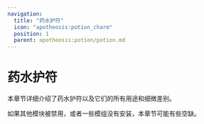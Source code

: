 ```yaml
---
navigation:
  title: "药水护符"
  icon: "apotheosis:potion_charm"
  position: 1
  parent: apotheosis:potion/potion.md
---
```


# 药水护符

本章节详细介绍了<Color id="blue">药水护符</Color>以及它们的所有用途和细微差别。

如果其他模块被禁用，或者一些模组没有安装，本章节可能有些空缺。

<SubPages />
